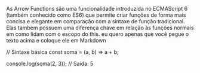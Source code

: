 As Arrow Functions são uma funcionalidade introduzida no ECMAScript 6 (também conhecido como ES6) que permite criar funções de forma mais concisa e elegante em comparação com a sintaxe de função tradicional. Elas também possuem uma diferença chave em relação às funções normais em como lidam com o escopo do this. 
eu quero apenas que você pegue o texto acima e coloque ele em Markdown 

// Sintaxe básica
const soma = (a, b) => a + b;

console.log(soma(2, 3)); // Saída: 5